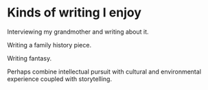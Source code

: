 # Kinds of writing I enjoy

Interviewing my grandmother and writing about it.

Writing a family history piece.

Writing fantasy.

Perhaps combine intellectual pursuit with cultural and environmental experience coupled with storytelling.

